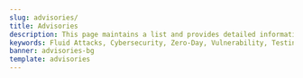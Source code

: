 ```yaml
---
slug: advisories/
title: Advisories
description: This page maintains a list and provides detailed information about all zero-day vulnerabilities detected by the dedicated and ingenious Fluid Attacks red team.
keywords: Fluid Attacks, Cybersecurity, Zero-Day, Vulnerability, Testing, Continuous Hacking, Ethical Hacking, Pentesting
banner: advisories-bg
template: advisories
---
```


